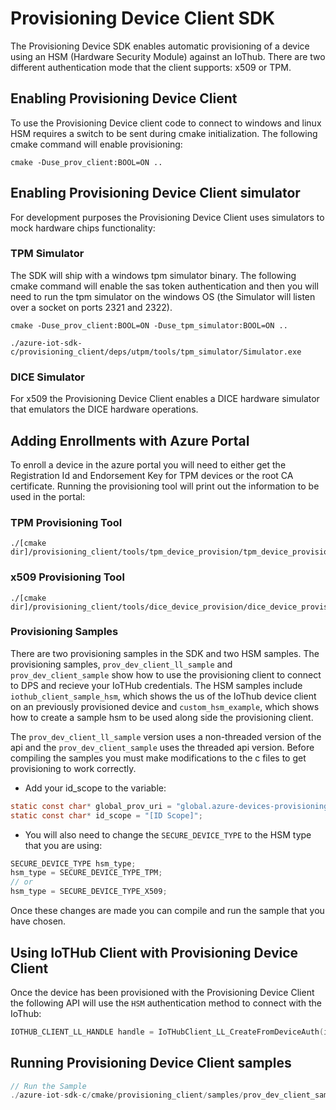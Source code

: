 # Provisioning Device Client SDK

The Provisioning Device SDK enables automatic provisioning of a device using an HSM (Hardware Security Module) against an IoThub.  There are two different authentication mode that the client supports: x509 or TPM.

## Enabling Provisioning Device Client

To use the Provisioning Device client code to connect to windows and linux HSM requires a switch to be sent during cmake initialization.  The following cmake command will enable provisioning:

```Shell
cmake -Duse_prov_client:BOOL=ON ..
```

## Enabling Provisioning Device Client  simulator

For development purposes the Provisioning Device Client uses simulators to mock hardware chips functionality:

### TPM Simulator

The SDK will ship with a windows tpm simulator binary.  The following cmake command will enable the sas token authentication and then you will need to run the tpm simulator on the windows OS (the Simulator will listen over a socket on ports 2321 and 2322).

```Shell
cmake -Duse_prov_client:BOOL=ON -Duse_tpm_simulator:BOOL=ON ..

./azure-iot-sdk-c/provisioning_client/deps/utpm/tools/tpm_simulator/Simulator.exe
```

### DICE Simulator

For x509 the Provisioning Device Client enables a DICE hardware simulator that emulators the DICE hardware operations.

## Adding Enrollments with Azure Portal

To enroll a device in the azure portal you will need to either get the Registration Id and Endorsement Key for TPM devices or the root CA certificate.  Running the provisioning tool will print out the information to be used in the portal:

### TPM Provisioning Tool

```Shell
./[cmake dir]/provisioning_client/tools/tpm_device_provision/tpm_device_provision.exe
```

### x509 Provisioning Tool

```Shell
./[cmake dir]/provisioning_client/tools/dice_device_provision/dice_device_provision.exe
```

### Provisioning Samples

There are two provisioning samples in the SDK and two HSM samples.  The provisioning samples, `prov_dev_client_ll_sample` and `prov_dev_client_sample` show how to use the provisioning client to connect to DPS and recieve your IoTHub credentials.  The HSM samples include `iothub_client_sample_hsm`, which shows the us of the IoThub device client on an previously provisioned device and `custom_hsm_example`, which shows how to create a sample hsm to be used along side the provisioning client.

The `prov_dev_client_ll_sample` version uses a non-threaded version of the api and the `prov_dev_client_sample` uses the threaded api version.  Before compiling the samples you must make modifications to the c files to get provisioning to work correctly.

- Add your id_scope to the variable:

```C
static const char* global_prov_uri = "global.azure-devices-provisioning.net";
static const char* id_scope = "[ID Scope]";
```

- You will also need to change the `SECURE_DEVICE_TYPE` to the HSM type that you are using:

```C
SECURE_DEVICE_TYPE hsm_type;
hsm_type = SECURE_DEVICE_TYPE_TPM;
// or
hsm_type = SECURE_DEVICE_TYPE_X509;
```

Once these changes are made you can compile and run the sample that you have chosen.

## Using IoTHub Client with Provisioning Device Client

Once the device has been provisioned with the Provisioning Device Client the following API will use the `HSM` authentication method to connect with the IoThub:

```C
IOTHUB_CLIENT_LL_HANDLE handle = IoTHubClient_LL_CreateFromDeviceAuth(iothub_uri, device_id, iothub_transport);
```

## Running Provisioning Device Client samples

```C
// Run the Sample
./azure-iot-sdk-c/cmake/provisioning_client/samples/prov_dev_client_sample/prov_dev_client_sample
```
